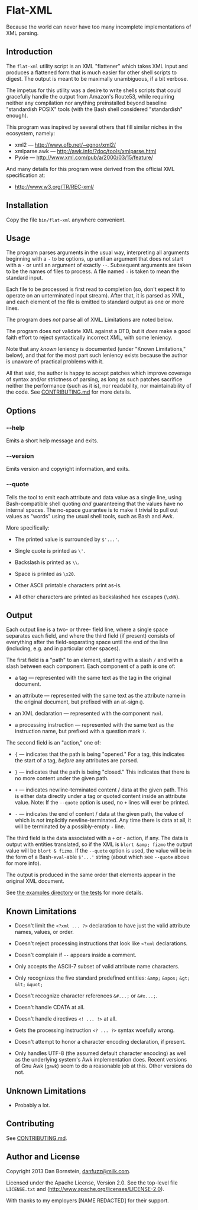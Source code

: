 Flat-XML
========

Because the world can never have too many incomplete implementations
of XML parsing.

Introduction
------------

The `flat-xml` utility script is an XML "flattener" which takes
XML input and produces a flattened form that is much easier for
other shell scripts to digest. The output is meant to be maximally
unambiguous, if a bit verbose.

The impetus for this utility was a desire to write shells scripts that
could gracefully handle the output from Amazon's Route53, while
requiring neither any compilation nor anything preinstalled beyond
baseline "standardish POSIX" tools (with the Bash shell considered
"standardish" enough).

This program was inspired by several others that fill similar niches
in the ecosystem, namely:

* xml2 &mdash; <http://www.ofb.net/~egnor/xml2/>
* xmlparse.awk &mdash; <http://awk.info/?doc/tools/xmlparse.html>
* Pyxie &mdash; <http://www.xml.com/pub/a/2000/03/15/feature/>

And many details for this program were derived from the official
XML specification at:

* <http://www.w3.org/TR/REC-xml/>


Installation
------------

Copy the file `bin/flat-xml` anywhere convenient.


Usage
-----

The program parses arguments in the usual way, interpreting all arguments
beginning with a `-` to be options, up until an argument that does not
start with a `-` or until an argument of exactly `--`. Subsequent arguments
are taken to be the names of files to process. A file named `-` is taken
to mean the standard input.

Each file to be processed is first read to completion (so, don't
expect it to operate on an unterminated input stream). After that,
it is parsed as XML, and each element of the file is emitted to
standard output as one or more lines.

The program does *not* parse all of XML. Limitations are noted below.

The program does *not* validate XML against a DTD, but it *does* make
a good faith effort to reject syntactically incorrect XML, with some
leniency.

Note that any *known* leniency is documented (under "Known
Limitations," below), and that for the most part such leniency exists
because the author is unaware of practical problems with it.

All that said, the author is happy to accept patches which improve
coverage of syntax and/or strictness of parsing, as long as such
patches sacrifice neither the performance (such as it is), nor
readability, nor maintainability of the code. See
[CONTRIBUTING.md](CONTRIBUTING.md) for more details.


Options
-------

### --help

Emits a short help message and exits.

### --version

Emits version and copyright information, and exits.

### --quote

Tells the tool to emit each attribute and data value as a single line,
using Bash-compatible shell quoting *and* guaranteeing that the values
have no internal spaces. The no-space guarantee is to make it trivial
to pull out values as "words" using the usual shell tools, such as
Bash and Awk.

More specifically:

* The printed value is surrounded by `$'...'`.

* Single quote is printed as `\'`.

* Backslash is printed as `\\`.

* Space is printed as `\x20`.

* Other ASCII printable characters print as-is.

* All other characters are printed as backslashed hex escapes (`\xNN`).


Output
------

Each output line is a two- or three- field line, where a single
space separates each field, and where the third field (if present)
consists of everything after the field-separating space until the
end of the line (including, e.g. and in particular other spaces).

The first field is a "path" to an element, starting with a slash `/`
and with a slash between each component. Each component of a path is
one of:

* a tag &mdash; represented with the same text as the tag in the original
  document.

* an attribute &mdash; represented with the same text as the attribute
  name in the original document, but prefixed with an at-sign `@`.

* an XML declaration &mdash; represented with the component `?xml`.

* a processing instruction &mdash; represented with the same text as
  the instruction name, but prefixed with a question mark `?`.

The second field is an "action," one of:

* `{` &mdash; indicates that the path is being "opened." For a tag,
  this indicates the start of a tag, *before* any attributes are
  parsed.

* `}` &mdash; indicates that the path is being "closed." This indicates
  that there is no more content under the given path.

* `+` &mdash; indicates newline-terminated content / data at the given
  path. This is either data directly under a tag or quoted content
  inside an attribute value. Note: If the `--quote` option is used,
  no `+` lines will ever be printed.

* `-` &mdash; indicates the end of content / data at the given path,
  the value of which is *not* implicitly newline-terminated. Any time
  there is data at all, it will be terminated by a possibly-empty `-`
  line.

The third field is the data associated with a `+` or `-` action, if any.
The data is output with entities translated, so if the XML is `blort
&amp; fizmo` the output value will be `blort & fizmo`. If the `--quote`
option is used, the value will be in the form of a Bash-`eval`-able
`$'...'` string (about which see `--quote` above for more info).

The output is produced in the same order that elements appear in the
original XML document.

See [the examples directory](examples/) or [the tests](tests/)
for more details.


Known Limitations
-----------------

* Doesn't limit the `<?xml ... ?>` declaration to have just the valid
  attribute names, values, or order.

* Doesn't reject processing instructions that look like `<?xml`
  declarations.

* Doesn't complain if `--` appears inside a comment.

* Only accepts the ASCII-7 subset of valid attribute name characters.

* Only recognizes the five standard predefined entities: `&amp;`
  `&apos;` `&gt;` `&lt;` `&quot;`

* Doesn't recognize character references `&#...;` or `&#x...;`.

* Doesn't handle CDATA at all.

* Doesn't handle directives `<! ... !>` at all.

* Gets the processing instruction `<? ... ?>` syntax woefully wrong.

* Doesn't attempt to honor a character encoding declaration, if present.

* Only handles UTF-8 (the assumed default character encoding) as well
  as the underlying system's Awk implementation does. Recent versions
  of Gnu Awk (`gawk`) seem to do a reasonable job at this. Other versions
  do not.


Unknown Limitations
-------------------

* Probably a lot.


Contributing
------------

See [CONTRIBUTING.md](CONTRIBUTING.md).


Author and License
------------------

Copyright 2013 Dan Bornstein, <danfuzz@milk.com>.

Licensed under the Apache License, Version 2.0. See the top-level
file `LICENSE.txt` and (http://www.apache.org/licenses/LICENSE-2.0).

With thanks to my employers [NAME REDACTED] for their support.
